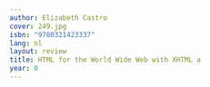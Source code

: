 ```yaml
---
author: Elizabeth Castro
cover: 249.jpg
isbn: "9780321423337"
lang: nl
layout: review
title: HTML for the World Wide Web with XHTML a
year: 0
---
```

